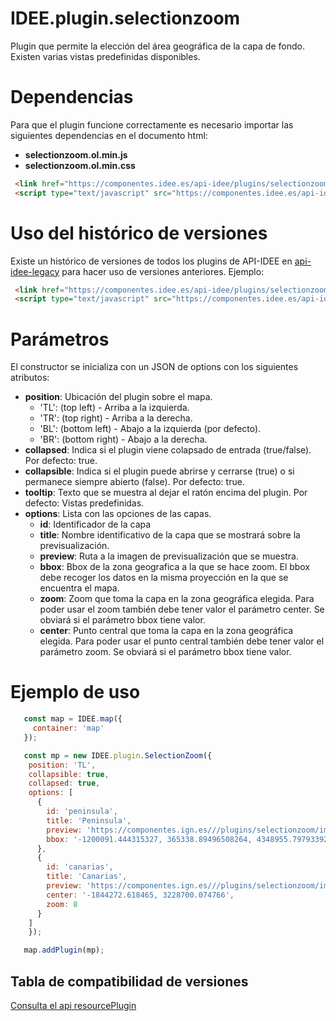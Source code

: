 # IDEE.plugin.selectionzoom

Plugin que permite la elección del área geográfica de la capa de fondo. Existen varias vistas predefinidas disponibles.

# Dependencias

Para que el plugin funcione correctamente es necesario importar las siguientes dependencias en el documento html:

- **selectionzoom.ol.min.js**
- **selectionzoom.ol.min.css**

```html
 <link href="https://componentes.idee.es/api-idee/plugins/selectionzoom/selectionzoom.ol.min.css" rel="stylesheet" />
 <script type="text/javascript" src="https://componentes.idee.es/api-idee/plugins/selectionzoom/selectionzoom.ol.min.js"></script>
```

# Uso del histórico de versiones

Existe un histórico de versiones de todos los plugins de API-IDEE en [api-idee-legacy](https://github.com/Desarrollos-IDEE/API-IDEE/tree/master/api-idee-legacy/plugins) para hacer uso de versiones anteriores.
Ejemplo:
```html
 <link href="https://componentes.idee.es/api-idee/plugins/selectionzoom/selectionzoom-1.0.0.ol.min.css" rel="stylesheet" />
 <script type="text/javascript" src="https://componentes.idee.es/api-idee/plugins/selectionzoom/selectionzoom-1.0.0.ol.min.js"></script>
```

# Parámetros

El constructor se inicializa con un JSON de options con los siguientes atributos:

- **position**:  Ubicación del plugin sobre el mapa.
  - 'TL': (top left) - Arriba a la izquierda.
  - 'TR': (top right) - Arriba a la derecha.
  - 'BL': (bottom left) - Abajo a la izquierda (por defecto).
  - 'BR': (bottom right) - Abajo a la derecha.
- **collapsed**: Indica si el plugin viene colapsado de entrada (true/false). Por defecto: true.
- **collapsible**: Indica si el plugin puede abrirse y cerrarse (true) o si permanece siempre abierto (false). Por defecto: true.
- **tooltip**: Texto que se muestra al dejar el ratón encima del plugin. Por defecto: Vistas predefinidas.
- **options**: Lista con las opciones de las capas.
  - **id**: Identificador de la capa
  - **title**: Nombre identificativo de la capa que se mostrará sobre la previsualización.
  - **preview**: Ruta a la imagen de previsualización que se muestra.
  - **bbox**: Bbox de la zona geografica a la que se hace zoom. El bbox debe recoger los datos en la misma proyección en la que se encuentra el mapa.
  - **zoom**: Zoom que toma la capa en la zona geográfica elegida. Para poder usar el zoom también debe tener valor el parámetro center. Se obviará si el parámetro bbox tiene valor.
  - **center**: Punto central que toma la capa en la zona geográfica elegida. Para poder usar el punto central también debe tener valor el parámetro zoom. Se obviará si el parámetro bbox tiene valor.

# Ejemplo de uso

```javascript
   const map = IDEE.map({
     container: 'map'
   });

   const mp = new IDEE.plugin.SelectionZoom({
    position: 'TL',
    collapsible: true,
    collapsed: true,
    options: [
      {
        id: 'peninsula',
        title: 'Peninsula',
        preview: 'https://componentes.ign.es///plugins/selectionzoom/images/espana.png',
        bbox: '-1200091.444315327, 365338.89496508264, 4348955.797933925, 5441088.058207252'
      },
      {
        id: 'canarias',
        title: 'Canarias',
        preview: 'https://componentes.ign.es///plugins/selectionzoom/images/canarias.png',
        center: '-1844272.618465, 3228700.074766',
        zoom: 8
      }
    ]
    });

   map.addPlugin(mp);
```

## Tabla de compatibilidad de versiones   
[Consulta el api resourcePlugin](https://componentes.idee.es/api-idee/api/actions/resourcesPlugins?name=selectionzoom)